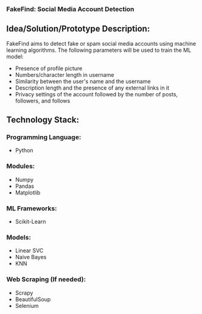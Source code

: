 ### FakeFind: Social Media Account Detection

## Idea/Solution/Prototype Description:
FakeFind aims to detect fake or spam social media accounts using machine learning algorithms. The following parameters will be used to train the ML model:
- Presence of profile picture
- Numbers/character length in username
- Similarity between the user's name and the username
- Description length and the presence of any external links in it
- Privacy settings of the account followed by the number of posts, followers, and follows

## Technology Stack:
### Programming Language:
- Python

### Modules:
- Numpy
- Pandas
- Matplotlib

### ML Frameworks:
- Scikit-Learn

### Models:
- Linear SVC
- Naive Bayes
- KNN

### Web Scraping (If needed):
- Scrapy
- BeautifulSoup
- Selenium

